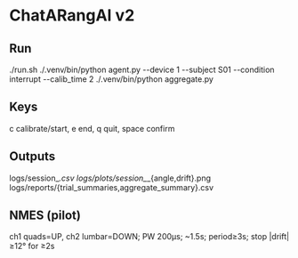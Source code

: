 # ChatARangAI v2

## Run
./run.sh
./.venv/bin/python agent.py --device 1 --subject S01 --condition interrupt --calib_time 2
./.venv/bin/python aggregate.py

## Keys
c calibrate/start, e end, q quit, space confirm

## Outputs
logs/session_*.csv
logs/plots/session_*_{angle,drift}.png
logs/reports/{trial_summaries,aggregate_summary}.csv

## NMES (pilot)
ch1 quads=UP, ch2 lumbar=DOWN; PW 200µs; ~1.5s; period≥3s; stop |drift|≥12° for ≥2s
